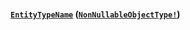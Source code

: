 #### [`EntityTypeName`](#) ([`NonNullableObjectType!`](docs/graphql/objects/non-nullable-object-type))


